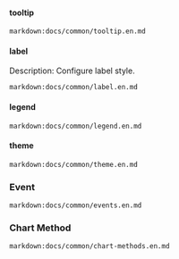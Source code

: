#### tooltip

`markdown:docs/common/tooltip.en.md`

#### label

Description: Configure label style.

`markdown:docs/common/label.en.md`

#### legend

`markdown:docs/common/legend.en.md`

#### theme

`markdown:docs/common/theme.en.md`

### Event

`markdown:docs/common/events.en.md`

### Chart Method

`markdown:docs/common/chart-methods.en.md`
